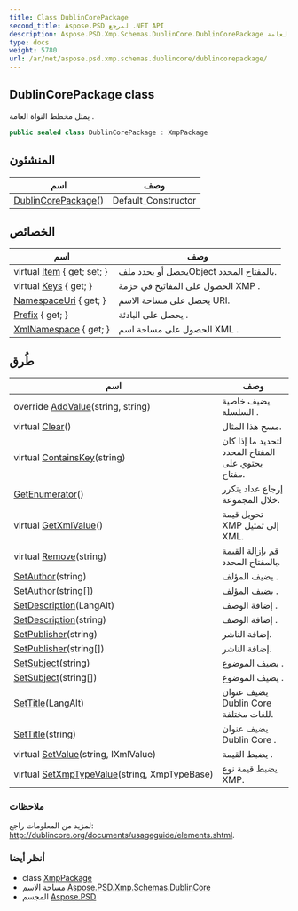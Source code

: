 ```yaml
---
title: Class DublinCorePackage
second_title: Aspose.PSD لمرجع .NET API
description: Aspose.PSD.Xmp.Schemas.DublinCore.DublinCorePackage فصل. يمثل مخطط النواة العامة .
type: docs
weight: 5780
url: /ar/net/aspose.psd.xmp.schemas.dublincore/dublincorepackage/
---
```

## DublinCorePackage class

يمثل مخطط النواة العامة .

```csharp
public sealed class DublinCorePackage : XmpPackage
```

## المنشئون

| اسم | وصف |
| --- | --- |
| [DublinCorePackage](dublincorepackage/)() | Default_Constructor |

## الخصائص

| اسم | وصف |
| --- | --- |
| virtual [Item](../../aspose.psd.xmp/xmppackage/item/) { get; set; } | يحصل أو يحدد ملفObject بالمفتاح المحدد. |
| virtual [Keys](../../aspose.psd.xmp/xmppackage/keys/) { get; } | الحصول على المفاتيح في حزمة XMP . |
| [NamespaceUri](../../aspose.psd.xmp/xmppackage/namespaceuri/) { get; } | يحصل على مساحة الاسم URI. |
| [Prefix](../../aspose.psd.xmp/xmppackage/prefix/) { get; } | يحصل على البادئة . |
| [XmlNamespace](../../aspose.psd.xmp/xmppackage/xmlnamespace/) { get; } | الحصول على مساحة اسم XML . |

## طُرق

| اسم | وصف |
| --- | --- |
| override [AddValue](../../aspose.psd.xmp.schemas.dublincore/dublincorepackage/addvalue/)(string, string) | يضيف خاصية السلسلة . |
| virtual [Clear](../../aspose.psd.xmp/xmppackage/clear/)() | مسح هذا المثال. |
| virtual [ContainsKey](../../aspose.psd.xmp/xmppackage/containskey/)(string) | لتحديد ما إذا كان المفتاح المحدد يحتوي على مفتاح. |
| [GetEnumerator](../../aspose.psd.xmp/xmppackage/getenumerator/)() | إرجاع عداد يتكرر خلال المجموعة. |
| virtual [GetXmlValue](../../aspose.psd.xmp/xmppackage/getxmlvalue/)() | تحويل قيمة XMP إلى تمثيل XML. |
| virtual [Remove](../../aspose.psd.xmp/xmppackage/remove/)(string) | قم بإزالة القيمة بالمفتاح المحدد. |
| [SetAuthor](../../aspose.psd.xmp.schemas.dublincore/dublincorepackage/setauthor/#setauthor)(string) | يضيف المؤلف . |
| [SetAuthor](../../aspose.psd.xmp.schemas.dublincore/dublincorepackage/setauthor/#setauthor_1)(string[]) | يضيف المؤلف . |
| [SetDescription](../../aspose.psd.xmp.schemas.dublincore/dublincorepackage/setdescription/#setdescription)(LangAlt) | إضافة الوصف . |
| [SetDescription](../../aspose.psd.xmp.schemas.dublincore/dublincorepackage/setdescription/#setdescription_1)(string) | إضافة الوصف . |
| [SetPublisher](../../aspose.psd.xmp.schemas.dublincore/dublincorepackage/setpublisher/#setpublisher)(string) | إضافة الناشر. |
| [SetPublisher](../../aspose.psd.xmp.schemas.dublincore/dublincorepackage/setpublisher/#setpublisher_1)(string[]) | إضافة الناشر. |
| [SetSubject](../../aspose.psd.xmp.schemas.dublincore/dublincorepackage/setsubject/#setsubject)(string) | يضيف الموضوع . |
| [SetSubject](../../aspose.psd.xmp.schemas.dublincore/dublincorepackage/setsubject/#setsubject_1)(string[]) | يضيف الموضوع . |
| [SetTitle](../../aspose.psd.xmp.schemas.dublincore/dublincorepackage/settitle/#settitle)(LangAlt) | يضيف عنوان Dublin Core للغات مختلفة. |
| [SetTitle](../../aspose.psd.xmp.schemas.dublincore/dublincorepackage/settitle/#settitle_1)(string) | يضيف عنوان Dublin Core . |
| virtual [SetValue](../../aspose.psd.xmp/xmppackage/setvalue/)(string, IXmlValue) | يضبط القيمة . |
| virtual [SetXmpTypeValue](../../aspose.psd.xmp/xmppackage/setxmptypevalue/)(string, XmpTypeBase) | يضبط قيمة نوع XMP. |

### ملاحظات

لمزيد من المعلومات راجع: http://dublincore.org/documents/usageguide/elements.shtml.

### أنظر أيضا

* class [XmpPackage](../../aspose.psd.xmp/xmppackage/)
* مساحة الاسم [Aspose.PSD.Xmp.Schemas.DublinCore](../../aspose.psd.xmp.schemas.dublincore/)
* المجسم [Aspose.PSD](../../)



